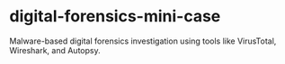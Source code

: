 # digital-forensics-mini-case
Malware-based digital forensics investigation using tools like VirusTotal, Wireshark, and Autopsy.
